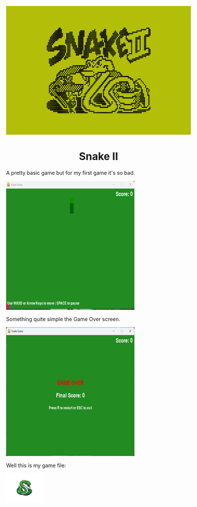<img src="Data/Banner-Snake.png"  width="900" height="350" />

<h1 align="center">Snake II</h1> 

<p>A pretty basic game but for my first game it's so bad.</p> 
<img src="Data/Juego.png" width="350" height="350" />

<p>Something quite simple the Game Over screen.</p> 
<img src="Data/Perder.png" width="350" height="350" />

<p>Well this is my game file: </p> 

  <a href="https://github.com/user-attachments/files/22438164/SNAKE.zip">
    <img src="Data/Descarga.png" alt="Descargas" width="100"/>
  </a>
